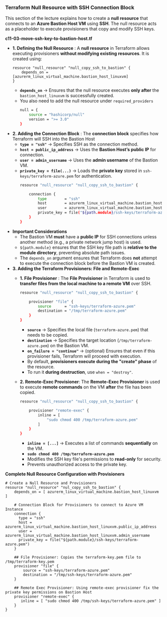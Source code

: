 ### **Terraform Null Resource with SSH Connection Block**  
This section of the lecture explains how to create a **null resource** that connects to an **Azure Bastion Host VM** using **SSH**. The null resource acts as a placeholder to execute provisioners that copy and modify SSH keys.


**c11-03-move-ssh-key-to-bastion-host.tf**

- **1. Defining the Null Resource** : A **null resource** in Terraform allows executing provisioners **without modifying existing resources**. It is created using:
    ```hcl
    resource "null_resource" "null_copy_ssh_to_bastion" {
        depends_on = [azurerm_linux_virtual_machine.bastion_host_linuxvm]
    }
    ```
    - **`depends_on`** → Ensures that the null resource executes **only after** the `bastion_host_linuxvm` is successfully created.
    - You also need to add the null resource under `required_providers`
        ```sh
        null = {
            source = "hashicorp/null"
            version = ">= 3.0"
        } 
        ```
- **2. Adding the Connection Block** : The **connection block** specifies how Terraform will SSH into the Bastion Host
    - **`type = "ssh"`** → Specifies SSH as the connection method.
    - **`host = public_ip_address`** → Uses the **Bastion Host’s public IP** for connection.
    - **`user = admin_username`** → Uses the **admin username** of the Bastion VM.
    - **`private_key = file(...)`** → Loads the **private key** stored in `ssh-keys/terraform-azure.pem` for authentication.
        ```sh
        resource "null_resource" "null_copy_ssh_to_bastion" {

            connection {
                type        = "ssh"
                host        = azurerm_linux_virtual_machine.bastion_host_linuxvm.public_ip_address
                user        = azurerm_linux_virtual_machine.bastion_host_linuxvm.admin_username
                private_key = file("${path.module}/ssh-keys/terraform-azure.pem")
            }
        }
        ```
- **Important Considerations**
    - The Bastion VM **must** have a **public IP** for SSH connections unless another method (e.g., a private network jump host) is used.  
    - `${path.module}` ensures that the SSH key file path is **relative to the module directory**, preventing absolute path issues.  
    - The `depends_on` argument ensures that Terraform does **not** attempt to execute the connection block before the Bastion VM is created.  
- **3. Adding the Terraform Provisioners: File and Remote-Exec**  
    - **1. File Provisioner** : The **File Provisioner** in Terraform is used to **transfer files from the local machine to a remote VM** over SSH.  
        ```sh
        resource "null_resource" "null_copy_ssh_to_bastion" {

            provisioner "file" {
                source      = "ssh-keys/terraform-azure.pem"
                destination = "/tmp/terraform-azure.pem"
            }
        }
        ```
        - **`source`** → Specifies the local file (`terraform-azure.pem`) that needs to be copied.  
        - **`destination`** → Specifies the target location (`/tmp/terraform-azure.pem`) on the Bastion VM.  
        - **`on_failure = "continue"`** → (optional) Ensures that even if this provisioner fails, Terraform will proceed with execution. 
        - By default, **provisioners execute during the "create" phase** of the resource.  
        - To run it **during destruction**, use `when = "destroy"`.  

    - **2. Remote-Exec Provisioner**: The **Remote-Exec Provisioner** is used to execute **remote commands** on the VM **after** the file has been copied.
        ```sh
        resource "null_resource" "null_copy_ssh_to_bastion" {

            provisioner "remote-exec" {
                inline = [
                    "sudo chmod 400 /tmp/terraform-azure.pem"
                ]
            }
        }
        ```
        - **`inline = [...]`** → Executes a list of commands **sequentially** on the VM.
        - **`sudo chmod 400 /tmp/terraform-azure.pem`**  
        - Modifies the SSH key file's permissions to **read-only** for security.  
        - Prevents unauthorized access to the private key.  
  
**Complete Null Resource Configuration  with Provisioners**
```hcl
# Create a Null Resource and Provisioners
resource "null_resource" "nul_copy_ssh_to_bastion" {
    depends_on = [ azurerm_linux_virtual_machine.bastion_host_linuxvm  ]

    # Connection Block for Provisioners to connect to Azure VM Instance
    connection {
      type = "ssh"
      host = azurerm_linux_virtual_machine.bastion_host_linuxvm.public_ip_address
      user = azurerm_linux_virtual_machine.bastion_host_linuxvm.admin_username
      private_key = file("${path.module}/ssh-keys/terraform-azure.pem")
    }

    ## File Provisioner: Copies the terraform-key.pem file to /tmp/terraform-key.pem
    provisioner "file" {
        source = "ssh-keys/terraform-azure.pem"
        destination = "/tmp/ssh-keys/terraform-azure.pem"
    }

    ## Remote Exec Provisioner: Using remote-exec provisioner fix the private key permissions on Bastion Host
    provisioner "remote-exec" {
       inline = [ "sudo chmod 400 /tmp/ssh-keys/terraform-azure.pem" ]
    }
}
```